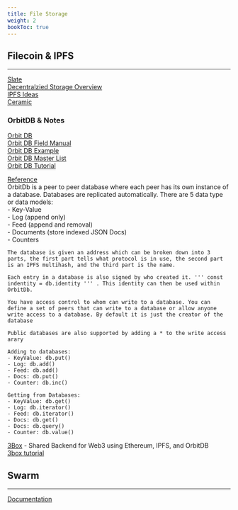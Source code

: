 ```yaml
---
title: File Storage
weight: 2
bookToc: true
---
```


## Filecoin & IPFS
---
[Slate](https://slate.host/)  
[Decentralzied Storage Overview](https://medium.com/bitfwd/what-is-decentralised-storage-ipfs-filecoin-sia-storj-swarm-5509e476995f)  
[IPFS Ideas](https://docs.ipfs.io/concepts/usage-ideas-examples/)  
[Ceramic](https://ceramic.network/)


### OrbitDB & Notes
[Orbit DB](https://orbitdb.org/)  
[Orbit DB Field Manual](https://github.com/orbitdb/field-manual)    
[Orbit DB Example](https://github.com/orbitdb/example-orbitdb-todomvc)   
[Orbit DB Master List](https://github.com/orbitdb/awesome-orbitdb)  
[Orbit DB Tutorial](https://github.com/orbitdb/web3-workshop/tree/6-play-track)  

[Reference](https://github.com/orbitdb/orbit-db/blob/master/GUIDE.md)   
    OrbitDb is  a peer to peer database where each peer has its own instance of a database. Databases are replicated automatically.
    There are 5 data type or data models:  
    - Key-Value  
    - Log (append only)  
    - Feed (append and removal)  
    - Documents (store indexed JSON Docs)  
    - Counters  

    The database is given an address which can be broken down into 3 parts, the first part tells what protocol is in use, the second part is an IPFS multihash, and the third part is the name.  

    Each entry in a database is also signed by who created it. ''' const indentity = db.identity ''' . This identity can then be used within OrbitDb.  

    You have access control to whom can write to a database. You can define a set of peers that can write to a database or allow anyone write access to a database. By default it is just the creator of the database 

    Public databases are also supported by adding a * to the write access arary

    Adding to databases:
    - KeyValue: db.put()
    - Log: db.add()
    - Feed: db.add()
    - Docs: db.put()
    - Counter: db.inc()

    Getting from Databases:
    - KeyValue: db.get()
    - Log: db.iterator()
    - Feed: db.iterator()
    - Docs: db.get()
    - Docs: db.query()
    - Counter: db.value()

[3Box](https://3box.io/) - Shared Backend for Web3 using Ethereum, IPFS, and OrbitDB  
[3box tutorial](https://github.com/RachBLondon/dapp-store)

    
## Swarm
---
[Documentation](https://swarm-guide.readthedocs.io/en/latest/)  